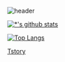 ![header](https://capsule-render.vercel.app/api?type=egg&color=auto&height=300&section=header&text=Git%20hub&fontSize=90)


[![*'s github stats](https://github-readme-stats.vercel.app/api?username=jianteow)](https://github.com/jianteow)


[![Top Langs](https://github-readme-stats.vercel.app/api/top-langs/?username=jianteow&layout=compact)](https://github.com/jianteow/github-readme-stats)




[Tstory](jianteow.tistory.com)


<!--
**jianteow/jianteow** is a ✨ _special_ ✨ repository because its `README.md` (this file) appears on your GitHub profile.

Here are some ideas to get you started:

- 🔭 I’m currently working on ...
- 🌱 I’m currently learning ...
- 👯 I’m looking to collaborate on ...
- 🤔 I’m looking for help with ...
- 💬 Ask me about ...
- 📫 How to reach me: ...
- 😄 Pronouns: ...
- ⚡ Fun fact: ...
-->
